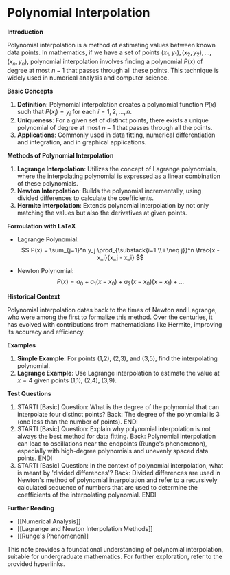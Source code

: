 # Polynomial Interpolation

**Introduction**

Polynomial interpolation is a method of estimating values between known data points. In mathematics, if we have a set of points $(x_1, y_1), (x_2, y_2), \ldots, (x_n, y_n)$, polynomial interpolation involves finding a polynomial $P(x)$ of degree at most $n-1$ that passes through all these points. This technique is widely used in numerical analysis and computer science.

**Basic Concepts**

1. **Definition**: Polynomial interpolation creates a polynomial function $P(x)$ such that $P(x_i) = y_i$ for each $i = 1, 2, \ldots, n$.
2. **Uniqueness**: For a given set of distinct points, there exists a unique polynomial of degree at most $n-1$ that passes through all the points.
3. **Applications**: Commonly used in data fitting, numerical differentiation and integration, and in graphical applications.

**Methods of Polynomial Interpolation**

1. **Lagrange Interpolation**: Utilizes the concept of Lagrange polynomials, where the interpolating polynomial is expressed as a linear combination of these polynomials.
2. **Newton Interpolation**: Builds the polynomial incrementally, using divided differences to calculate the coefficients.
3. **Hermite Interpolation**: Extends polynomial interpolation by not only matching the values but also the derivatives at given points.

**Formulation with LaTeX**

- Lagrange Polynomial:
  $$
  P(x) = \sum_{j=1}^n y_j \prod_{\substack{i=1 \\ i \neq j}}^n \frac{x - x_i}{x_j - x_i}
  $$

- Newton Polynomial:
  $$
  P(x) = a_0 + a_1(x-x_0) + a_2(x-x_0)(x-x_1) + \ldots
  $$

**Historical Context**

Polynomial interpolation dates back to the times of Newton and Lagrange, who were among the first to formalize this method. Over the centuries, it has evolved with contributions from mathematicians like Hermite, improving its accuracy and efficiency.

**Examples**

1. **Simple Example**: For points (1,2), (2,3), and (3,5), find the interpolating polynomial.
2. **Lagrange Example**: Use Lagrange interpolation to estimate the value at $x = 4$ given points (1,1), (2,4), (3,9).

**Test Questions**

1. STARTI [Basic] Question: What is the degree of the polynomial that can interpolate four distinct points? Back: The degree of the polynomial is 3 (one less than the number of points). ENDI
2. STARTI [Basic] Question: Explain why polynomial interpolation is not always the best method for data fitting. Back: Polynomial interpolation can lead to oscillations near the endpoints (Runge's phenomenon), especially with high-degree polynomials and unevenly spaced data points. ENDI
3. STARTI [Basic] Question: In the context of polynomial interpolation, what is meant by 'divided differences'? Back: Divided differences are used in Newton's method of polynomial interpolation and refer to a recursively calculated sequence of numbers that are used to determine the coefficients of the interpolating polynomial. ENDI

**Further Reading**

- [[Numerical Analysis]]
- [[Lagrange and Newton Interpolation Methods]]
- [[Runge's Phenomenon]]

This note provides a foundational understanding of polynomial interpolation, suitable for undergraduate mathematics. For further exploration, refer to the provided hyperlinks.